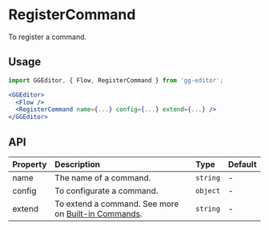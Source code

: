 # RegisterCommand

To register a command.

## Usage

```jsx
import GGEditor, { Flow, RegisterCommand } from 'gg-editor';

<GGEditor>
  <Flow />
  <RegisterCommand name={...} config={...} extend={...} />
</GGEditor>
```

## API

| Property | Description | Type | Default |
| :--- | :--- | :--- | :--- |
| name | The name of a command. | `string` | - |
| config | To configurate a command. | `object` | - |
| extend | To extend a command. See more on [Built-in Commands](./command.en-US.md#Built-in%20Commands). | `string` | - |
